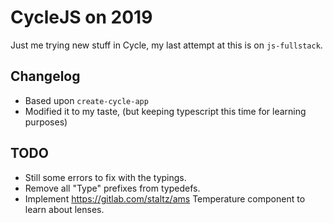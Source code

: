 # CycleJS on 2019

Just me trying new stuff in Cycle, my last attempt at this is on `js-fullstack`.

## Changelog

- Based upon `create-cycle-app`
- Modified it to my taste, (but keeping typescript this time for learning purposes)

## TODO

- Still some errors to fix with the typings.
- Remove all "Type" prefixes from typedefs.
- Implement https://gitlab.com/staltz/ams Temperature component to learn about lenses.

